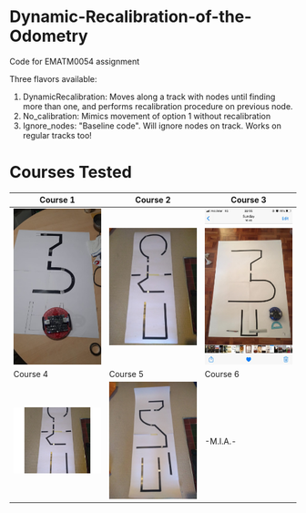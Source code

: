 # Dynamic-Recalibration-of-the-Odometry
Code for EMATM0054 assignment


Three flavors available:

 1.  DynamicRecalibration: Moves along a track with nodes until finding more than one, and performs recalibration procedure on previous node.
 2.  No_calibration: Mimics movement of option 1 without recalibration
 3.  Ignore_nodes: "Baseline code". Will ignore nodes on track. Works on regular tracks too!


# Courses Tested

| Course 1  | Course 2            | Course 3  |
| ------------- |-------------| -----|
| <img src="Course5.jpg" alt="drawing" width="250"/>      | <img src="Course2.2.jpg" alt="drawing"  width="250"/> | <img src="Course1.jpg" alt="drawing" width="250"/> |
| Course 4  | Course 5            | Course 6   |
| <img src="Course6.1.jpg" alt="drawing" width="250"/>      | <img src="Course7.jpg" alt="drawing" width="250"/> | -M.I.A.- |


